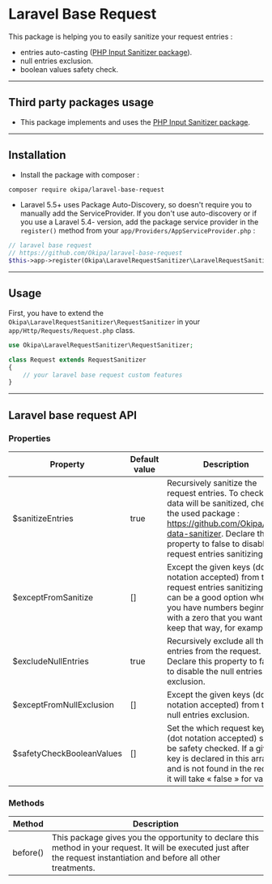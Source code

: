 # Laravel Base Request

This package is helping you to easily sanitize your request entries :
- entries auto-casting ([PHP Input Sanitizer package](https://github.com/ACID-Solutions/input-sanitizer)).
- null entries exclusion.
- boolean values safety check.

------------------------------------------------------------------------------------------------------------------------

## Third party packages usage
- This package implements and uses the [PHP Input Sanitizer package](https://github.com/ACID-Solutions/input-sanitizer).

------------------------------------------------------------------------------------------------------------------------

## Installation
- Install the package with composer :
```bash
composer require okipa/laravel-base-request
```
- Laravel 5.5+ uses Package Auto-Discovery, so doesn't require you to manually add the ServiceProvider.
If you don't use auto-discovery or if you use a Laravel 5.4- version, add the package service provider in the `register()` method from your `app/Providers/AppServiceProvider.php` :
```php
// laravel base request
// https://github.com/Okipa/laravel-base-request
$this->app->register(Okipa\LaravelRequestSanitizer\LaravelRequestSanitizerServiceProvider::class);
```

------------------------------------------------------------------------------------------------------------------------

## Usage
First, you have to extend the `Okipa\LaravelRequestSanitizer\RequestSanitizer` in your `app/Http/Requests/Request.php` class.

```php
use Okipa\LaravelRequestSanitizer\RequestSanitizer;

class Request extends RequestSanitizer
{
    // your laravel base request custom features
}
```

------------------------------------------------------------------------------------------------------------------------

## Laravel base request API

### Properties
| Property | Default value | Description |
|-----------|-----------|-----------|
| $sanitizeEntries | true | Recursively sanitize the request entries. To check how data will be sanitized, check the used package : https://github.com/Okipa/php-data-sanitizer. Declare this property to false to disable the request entries sanitizing. |
| $exceptFromSanitize | [] | Except the given keys (dot notation accepted) from the request entries sanitizing. It can be a good option when you have numbers beginning with a zero that you want to keep that way, for example. |
| $excludeNullEntries | true | Recursively exclude all the null entries from the request. Declare this property to false to disable the null entries exclusion. |
| $exceptFromNullExclusion | [] | Except the given keys (dot notation accepted) from the null entries exclusion. |
| $safetyCheckBooleanValues | [] | Set the which request keys (dot notation accepted) should be safety checked. If a given key is declared in this array and is not found in the request, it will take « false » for value. |

### Methods
| Method |  Description |
|-----------|-----------|
| before() | This package gives you the opportunity to declare this method in your request. It will be executed just after the request instantiation and before all other treatments. |
